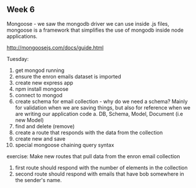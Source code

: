 ## Week 6

Mongoose - we saw the mongodb driver we can use inside .js files, mongoose is a
framework that simplifies the use of mongodb inside node applications.

http://mongoosejs.com/docs/guide.html

Tuesday:
1. get mongod running
2. ensure the enron emails dataset is imported
3. create new express app
4. npm install mongoose
5. connect to mongod
6. create schema for email collection - why do we need a schema? Mainly for
   validation when we are saving things, but also for reference when we are
   writing our application code
    a. DB, Schema, Model, Document (i.e new Model)
7. find and delete (remove)
8. create a route that responds with the data from the collection
9. create new and save
10. special mongoose chaining query syntax

exercise:
Make new routes that pull data from the enron email collection
1. first route should respond with the number of elements in the collection
2. second route should respond with emails that have bob somewhere in the
   sender's name.

